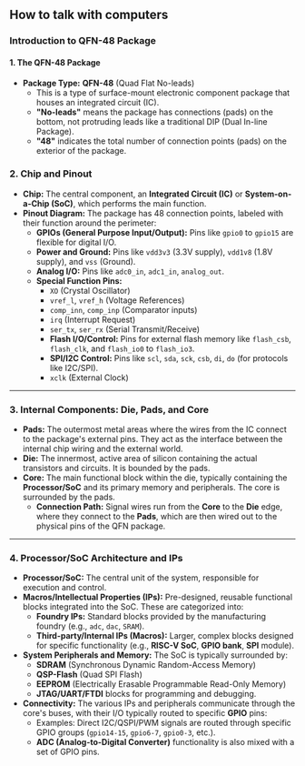 

## How to talk with computers


### Introduction to QFN-48 Package

#### 1. The QFN-48 Package
* **Package Type:** **QFN-48** (Quad Flat No-leads)
    * This is a type of surface-mount electronic component package that houses an integrated circuit (IC).
    * **"No-leads"** means the package has connections (pads) on the bottom, not protruding leads like a traditional DIP (Dual In-line Package).
    * **"48"** indicates the total number of connection points (pads) on the exterior of the package.


### 2. Chip and Pinout
* **Chip:** The central component, an **Integrated Circuit (IC)** or **System-on-a-Chip (SoC)**, which performs the main function.
* **Pinout Diagram:** The package has 48 connection points, labeled with their function around the perimeter:
    * **GPIOs (General Purpose Input/Output):** Pins like `gpio0` to `gpio15` are flexible for digital I/O.
    * **Power and Ground:** Pins like `vdd3v3` (3.3V supply), `vdd1v8` (1.8V supply), and `vss` (Ground).
    * **Analog I/O:** Pins like `adc0_in`, `adc1_in`, `analog_out`.
    * **Special Function Pins:**
        * `XO` (Crystal Oscillator)
        * `vref_l`, `vref_h` (Voltage References)
        * `comp_inn`, `comp_inp` (Comparator inputs)
        * `irq` (Interrupt Request)
        * `ser_tx`, `ser_rx` (Serial Transmit/Receive)
        * **Flash I/O/Control:** Pins for external flash memory like `flash_csb`, `flash_clk`, and `flash_io0` to `flash_io3`.
        * **SPI/I2C Control:** Pins like `scl`, `sda`, `sck`, `csb`, `di`, `do` (for protocols like I2C/SPI).
        * `xclk` (External Clock)

***

### 3. Internal Components: Die, Pads, and Core
* **Pads:** The outermost metal areas where the wires from the IC connect to the package's external pins. They act as the interface between the internal chip wiring and the external world.
* **Die:** The innermost, active area of silicon containing the actual transistors and circuits. It is bounded by the pads.
* **Core:** The main functional block within the die, typically containing the **Processor/SoC** and its primary memory and peripherals. The core is surrounded by the pads.
    * **Connection Path:** Signal wires run from the **Core** to the **Die** edge, where they connect to the **Pads**, which are then wired out to the physical pins of the QFN package.

***

### 4. Processor/SoC Architecture and IPs
* **Processor/SoC:** The central unit of the system, responsible for execution and control.
* **Macros/Intellectual Properties (IPs):** Pre-designed, reusable functional blocks integrated into the SoC. These are categorized into:
    * **Foundry IPs:** Standard blocks provided by the manufacturing foundry (e.g., `adc`, `dac`, `SRAM`).
    * **Third-party/Internal IPs (Macros):** Larger, complex blocks designed for specific functionality (e.g., **RISC-V SoC**, **GPIO bank**, **SPI** module).
* **System Peripherals and Memory:** The SoC is typically surrounded by:
    * **SDRAM** (Synchronous Dynamic Random-Access Memory)
    * **QSP-Flash** (Quad SPI Flash)
    * **EEPROM** (Electrically Erasable Programmable Read-Only Memory)
    * **JTAG/UART/FTDI** blocks for programming and debugging.
* **Connectivity:** The various IPs and peripherals communicate through the core's buses, with their I/O typically routed to specific **GPIO** pins:
    * Examples: Direct I2C/QSPI/PWM signals are routed through specific GPIO groups (`gpio14-15`, `gpio6-7`, `gpio0-3`, etc.).
    * **ADC (Analog-to-Digital Converter)** functionality is also mixed with a set of GPIO pins.
